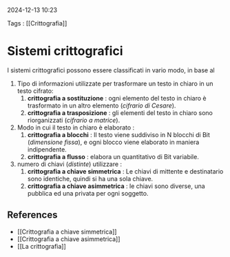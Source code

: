 2024-12-13 10:23

Tags : [[Crittografia]]

# Sistemi crittografici

I sistemi crittografici possono essere classificati in vario modo, in base al 

1. Tipo di informazioni utilizzate per trasformare un testo in chiaro in un testo cifrato: 
	1. **crittografia a sostituzione** : ogni elemento del testo in chiaro è trasformato in un altro elemento (*cifrario di Cesare*).
	2. **crittografia a trasposizione** : gli elementi del testo in chiaro sono riorganizzati (*cifrario a matrice*).
2. Modo in cui il testo in chiaro è elaborato :
	1. **crittografia a blocchi** : Il testo viene suddiviso in N blocchi di Bit (*dimensione fissa*), e ogni blocco viene elaborato in maniera indipendente.
	2. **crittografia a flusso** : elabora un quantitativo di Bit variabile.
3. numero di chiavi (*distinte*) utilizzare : 
	1. **crittografia a chiave simmetrica** : Le chiavi di mittente e destinatario sono identiche, quindi si ha una sola chiave.
	2. **crittografia a chiave asimmetrica** : le chiavi sono diverse, una pubblica ed una privata per ogni soggetto. 
	
## References

- [[Crittografia a chiave simmetrica]]
- [[Crittografia a chiave asimmetrica]]
- [[La crittografia]]